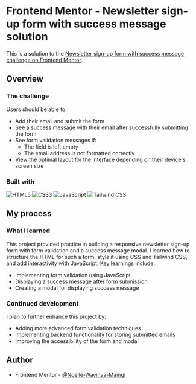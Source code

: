 # Frontend Mentor - Newsletter sign-up form with success message solution

This is a solution to the [Newsletter sign-up form with success message challenge on Frontend Mentor](https://www.frontendmentor.io/challenges/newsletter-signup-form-with-success-message-3FC1AZbNrv). 

## Overview

### The challenge

Users should be able to:

- Add their email and submit the form
- See a success message with their email after successfully submitting the form
- See form validation messages if:
  - The field is left empty
  - The email address is not formatted correctly
- View the optimal layout for the interface depending on their device's screen size

### Built with

![HTML5](https://img.shields.io/badge/Built_with-HTML5-E34F26?style=for-the-badge&logo=html5&logoColor=white)
![CSS3](https://img.shields.io/badge/Built_with-CSS3-1572B6?style=for-the-badge&logo=css3&logoColor=white)
![JavaScript](https://img.shields.io/badge/Built_with-JavaScript-F7DF1E?style=for-the-badge&logo=javascript&logoColor=black)
![Tailwind CSS](https://img.shields.io/badge/Built_with-Tailwind_CSS-38B2AC?style=for-the-badge&logo=tailwind-css&logoColor=white)

## My process

### What I learned

This project provided practice in building a responsive newsletter sign-up form with form validation and a success message modal. I learned how to structure the HTML for such a form, style it using CSS and Tailwind CSS, and add interactivity with JavaScript. Key learnings include:

- Implementing form validation using JavaScript
- Displaying a success message after form submission
- Creating a modal for displaying success message

### Continued development

I plan to further enhance this project by:

- Adding more advanced form validation techniques
- Implementing backend functionality for storing submitted emails
- Improving the accessibility of the form and modal

## Author

- Frontend Mentor - [@Noelle-Wavinya-Maingi](https://www.frontendmentor.io/profile/Noelle-Wavinya-Maingi)

